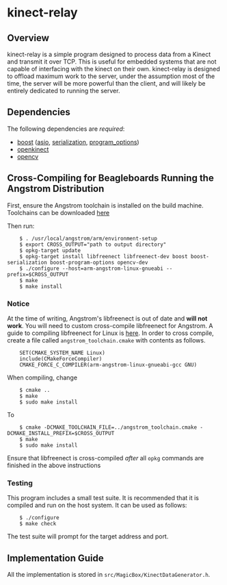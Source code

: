 kinect-relay
============

Overview
--------

  kinect-relay is a simple program designed to process data from a Kinect and transmit it over TCP.  This is useful for embedded systems that are not capable of interfacing with the kinect on their own.  kinect-relay is designed to offload maximum work to the server, under the assumption most of the time, the server will be more powerful than the client, and will likely be entirely dedicated to running the server.


Dependencies
------------

The following dependencies are _required_:

+  [boost][1] ([asio][2], [serialization][3], [program_options][4])
+  [openkinect][5]
+  [opencv][6]

Cross-Compiling for Beagleboards Running the Angstrom Distribution
------------------------------------------------------------------

First, ensure the Angstrom toolchain is installed on the build machine.  Toolchains can be downloaded [here][7]

Then run:

        $ . /usr/local/angstrom/arm/environment-setup
        $ export CROSS_OUTPUT="path to output directory"
        $ opkg-target update
        $ opkg-target install libfreenect libfreenect-dev boost boost-serialization boost-program-options opencv-dev
        $ ./configure --host=arm-angstrom-linux-gnueabi --prefix=$CROSS_OUTPUT
        $ make
        $ make install

### Notice

  At the time of writing, Angstrom's libfreenect is out of date and __will not work__.  You will need to custom cross-compile libfreenect for Angstrom.  A guide to compiling libfreenect for Linux is [here][8].  In order to cross compile, create a file called `angstrom_toolchain.cmake` with contents as follows.

        SET(CMAKE_SYSTEM_NAME Linux)
        include(CMakeForceCompiler)
        CMAKE_FORCE_C_COMPILER(arm-angstrom-linux-gnueabi-gcc GNU)

When compiling, change

        $ cmake ..
        $ make
        $ sudo make install

To

        $ cmake -DCMAKE_TOOLCHAIN_FILE=../angstrom_toolchain.cmake -DCMAKE_INSTALL_PREFIX=$CROSS_OUTPUT
        $ make
        $ sudo make install

Ensure that libfreenect is cross-compiled _after_ all `opkg` commands are finished in the above instructions

### Testing

  This program includes a small test suite.  It is recommended that it is compiled and run on the host system.  It can be used as follows:

        $ ./configure
        $ make check

  The test suite will prompt for the target address and port.

Implementation Guide
--------------------

  All the implementation is stored in `src/MagicBox/KinectDataGenerator.h`.


[1]: http://www.boost.org/                                                  "Boost Website"
[2]: http://www.boost.org/doc/libs/1_51_0/doc/html/boost_asio.html          "Boost Asio Documentation"
[3]: http://www.boost.org/doc/libs/1_51_0/libs/serialization/doc/index.html "Boost Serialization Documentation"
[4]: http://www.boost.org/doc/libs/1_51_0/doc/html/program_options.html     "Boost Program Options Documentation"
[5]: http://openkinect.org/wiki/Main_Page                                   "OpenKinect Wiki"
[6]: http://opencv.willowgarage.com/wiki/                                   "OpenCV Wiki"
[7]: http://www.angstrom-distribution.org/toolchains/                       "Angstrom Toolchain Listing"
[8]: http://openkinect.org/wiki/Getting_Started#Manual_Build_on_Linux       "Building libfreenect for Linux"
